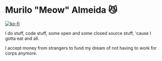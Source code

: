 # Murilo "Meow" Almeida 😼

[![ko-fi](https://ko-fi.com/img/githubbutton_sm.svg)](https://ko-fi.com/L4L1JXUQN)

I do stuff, code stuff, some open and some closed source stuff, 'cause I gotta eat and all. 

I accept money from strangers to fund my dream of not having to work for corps anymore.